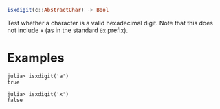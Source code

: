 ```julia
isxdigit(c::AbstractChar) -> Bool
```

Test whether a character is a valid hexadecimal digit. Note that this does not include `x` (as in the standard `0x` prefix).

# Examples

```jldoctest
julia> isxdigit('a')
true

julia> isxdigit('x')
false
```
